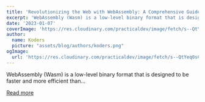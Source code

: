 ```yaml
---
title: 'Revolutionizing the Web with WebAssembly: A Comprehensive Guide'
excerpt: 'WebAssembly (Wasm) is a low-level binary format that is designed to be faster and more efficient than...'
date: '2023-01-07'
coverImage: 'https://res.cloudinary.com/practicaldev/image/fetch/s--QtYeq0sC--/c_imagga_scale,f_auto,fl_progressive,h_420,q_auto,w_1000/https://dev-to-uploads.s3.amazonaws.com/uploads/articles/3aesxzaizq9cqycn70wp.png'
author:
  name: Koders
  picture: "assets/blog/authors/koders.png"
ogImage:
  url: 'https://res.cloudinary.com/practicaldev/image/fetch/s--QtYeq0sC--/c_imagga_scale,f_auto,fl_progressive,h_420,q_auto,w_1000/https://dev-to-uploads.s3.amazonaws.com/uploads/articles/3aesxzaizq9cqycn70wp.png'
---
```


WebAssembly (Wasm) is a low-level binary format that is designed to be faster and more efficient than...

[Read more](https://dev.to/cocoandrew/revolutionizing-the-web-with-webassembly-a-comprehensive-guide-fa5)
